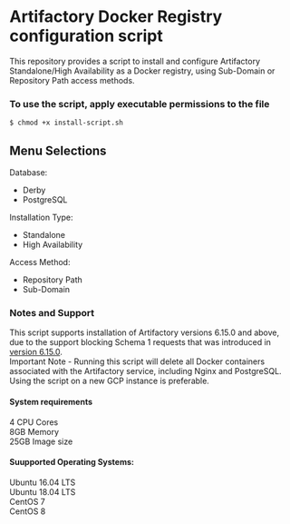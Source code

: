 # Artifactory Docker Registry configuration script
This repository provides a script to install and configure Artifactory Standalone/High Availability as a Docker registry, using Sub-Domain or Repository Path access methods.<br/>

### To use the script, apply executable permissions to the file

```
$ chmod +x install-script.sh
```

## Menu Selections

Database:
* Derby
* PostgreSQL

Installation Type:
* Standalone
* High Availability

Access Method:
* Repository Path
* Sub-Domain

### Notes and Support

This script supports installation of Artifactory versions 6.15.0 and above, due to the support blocking Schema 1 requests that was introduced in [version 6.15.0](https://www.jfrog.com/confluence/display/RTF6X/Release+Notes#ReleaseNotes-Artifactory6.15).<br/>
Important Note - Running this script will delete all Docker containers associated with the Artifactory service, including Nginx and PostgreSQL. Using the script on a new GCP instance is preferable.<br/>

#### System requirements

4 CPU Cores<br/>
8GB Memory<br/>
25GB Image size<br/>

#### Suupported Operating Systems:<br/>
Ubuntu 16.04 LTS<br/>
Ubuntu 18.04 LTS<br/>
CentOS 7<br/>
CentOS 8<br/>
